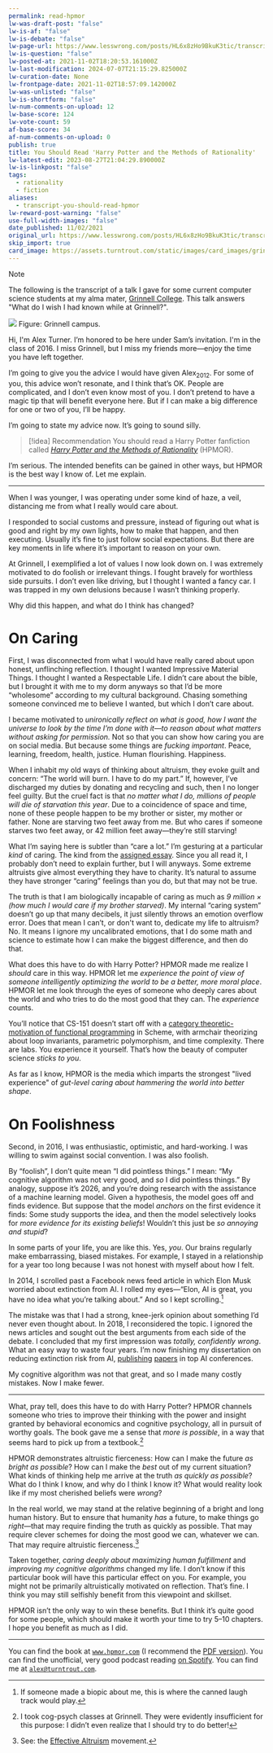 ```yaml
---
permalink: read-hpmor
lw-was-draft-post: "false"
lw-is-af: "false"
lw-is-debate: "false"
lw-page-url: https://www.lesswrong.com/posts/HL6x8zHo9BkuK3tic/transcript-you-should-read-hpmor
lw-is-question: "false"
lw-posted-at: 2021-11-02T18:20:53.161000Z
lw-last-modification: 2024-07-07T21:15:29.825000Z
lw-curation-date: None
lw-frontpage-date: 2021-11-02T18:57:09.142000Z
lw-was-unlisted: "false"
lw-is-shortform: "false"
lw-num-comments-on-upload: 12
lw-base-score: 124
lw-vote-count: 59
af-base-score: 34
af-num-comments-on-upload: 0
publish: true
title: You Should Read 'Harry Potter and the Methods of Rationality'
lw-latest-edit: 2023-08-27T21:04:29.890000Z
lw-is-linkpost: "false"
tags:
  - rationality
  - fiction
aliases:
  - transcript-you-should-read-hpmor
lw-reward-post-warning: "false"
use-full-width-images: "false"
date_published: 11/02/2021
original_url: https://www.lesswrong.com/posts/HL6x8zHo9BkuK3tic/transcript-you-should-read-hpmor
skip_import: true
card_image: https://assets.turntrout.com/static/images/card_images/grinnell.png
---
```

> [!note]
> The following is the transcript of a talk I gave for some current computer science students at my alma mater, [Grinnell College](https://www.grinnell.edu/). This talk answers "What do I wish I had known while at Grinnell?".

![](https://assets.turntrout.com/static/images/posts/grinnell.avif)
Figure: Grinnell campus.

Hi, I'm Alex Turner. I’m honored to be here under Sam’s invitation. I'm in the class of 2016. I miss Grinnell, but I miss my friends more—enjoy the time you have left together. 

I’m going to give you the advice I would have given Alex<sub>2012</sub>. For some of you, this advice won’t resonate, and I think that’s OK. People are complicated, and I don’t even know most of you. I don’t pretend to have a magic tip that will benefit everyone here. But if I can make a big difference for one or two of you, I’ll be happy. 

I’m going to state my advice now. It’s going to sound silly. 

> [!idea] Recommendation
> You should read a Harry Potter fanfiction called [_Harry Potter and the Methods of Rationality_](https://cdn.jsdelivr.net/gh/rjl20/hpmor@0c10d2e8b6bd68e88fd2fc6e6b233140917e7314/out/hpmor.pdf) (HPMOR). 

I’m serious. The intended benefits can be gained in other ways, but HPMOR is the best way I know of. Let me explain.

---

When I was younger, I was operating under some kind of haze, a veil, distancing me from what I really would care about.

I responded to social customs and pressure, instead of figuring out what is good and right by my own lights, how to make that happen, and then executing. Usually it’s fine to just follow social expectations. But there are key moments in life where it’s important to reason on your own. 

At Grinnell, I exemplified a lot of values I now look down on. I was extremely motivated to do foolish or irrelevant things. I fought bravely for worthless side pursuits. I don’t even like driving, but I thought I wanted a fancy car. I was trapped in my own delusions because I wasn’t thinking properly. 

Why did this happen, and what do I think has changed? 

# On Caring

First, I was disconnected from what I would have really cared about upon honest, unflinching reflection. I thought I wanted Impressive Material Things. I thought I wanted a Respectable Life. I didn’t care about the bible, but I brought it with me to my dorm anyways so that I’d be more “wholesome” according to my cultural background. Chasing something someone convinced me to believe I wanted, but which I don’t care about. 

I became motivated to _unironically_ _reflect on what is good, how I want the universe to look by the time I’m done with it—to reason about what matters without asking for permission._ Not so that you can show how caring you are on social media. But because some things are _fucking important_. Peace, learning, freedom, health, justice. Human flourishing. Happiness. 

When I inhabit my old ways of thinking about altruism, they evoke guilt and concern: “The world will burn. I have to do my part.” If, however, I’ve discharged my duties by donating and recycling and such, then I no longer feel guilty. But the cruel fact is that _no matter what I do, millions of people will die of starvation this year_. Due to a coincidence of space and time, none of these people happen to be my brother or sister, my mother or father. None are starving two feet away from me. But who cares if someone starves two feet away, or 42 million feet away—they’re still starving! 

What I’m saying here is subtler than “care a lot.” I’m gesturing at a particular _kind_ of caring. The kind from the [assigned essay](https://forum.effectivealtruism.org/posts/hkimyETEo76hJ6NpW/on-caring?utm_sq=guavacgepf&utm_source=facebook&utm_medium=social&utm_campaign=effectivealtruism&utm_content=calltoactioninspire&fbclid=IwAR0q7gi4HzMJi4bxpIroWzd9CxnKhW5qbrxCyHkdF0-uFugQobk02p1_a8E). Since you all read it, I probably don’t need to explain further, but I will anyways. Some extreme altruists give almost everything they have to charity. It’s natural to assume they have stronger “caring” feelings than you do, but that may not be true. 

The truth is that I am biologically incapable of caring as much as _9 million × (how much I would care if my brother starved)_. My internal “caring system” doesn’t go up that many decibels, it just silently throws an emotion overflow error. Does that mean I can’t, or don't want to, dedicate my life to altruism? No. It means I ignore my uncalibrated emotions, that I do some math and science to estimate how I can make the biggest difference, and then do that. 

What does this have to do with Harry Potter? HPMOR made me realize I _should_ care in this way. HPMOR let me _experience the point of view of someone intelligently optimizing the world to be a better, more moral place_. HPMOR let me look through the eyes of someone who deeply cares about the world and who tries to do the most good that they can. The _experience_ counts.

You’ll notice that CS-151 doesn’t start off with a [category theoretic-motivation of functional programming](https://bartoszmilewski.com/2014/10/28/category-theory-for-programmers-the-preface/) in Scheme, with armchair theorizing about loop invariants, parametric polymorphism, and time complexity. There are labs. You experience it yourself. That’s how the beauty of computer science _sticks to you_. 

As far as I know, HPMOR is the media which imparts the strongest "lived experience" of _gut-level caring about hammering the world into better shape_. 

# On Foolishness

Second, in 2016, I was enthusiastic, optimistic, and hard-working. I was willing to swim against social convention. I was also foolish.

By “foolish”, I don’t quite mean “I did pointless things.” I mean: “My cognitive algorithm was not very good, and _so_ I did pointless things.” By analogy, suppose it’s 2026, and you’re doing research with the assistance of a machine learning model. Given a hypothesis, the model goes off and finds evidence. But suppose that the model _anchors_ on the first evidence it finds: Some study supports the idea, and then the model selectively looks for _more evidence for its existing beliefs_! Wouldn’t this just be _so annoying and stupid_? 

In some parts of your life, you are like this. Yes, _you_. Our brains regularly make embarrassing, biased mistakes. For example, I stayed in a relationship for a year too long because I was not honest with myself about how I felt. 

In 2014, I scrolled past a Facebook news feed article in which Elon Musk worried about extinction from AI. I rolled my eyes—“Elon, AI is great, you have no idea what you’re talking about.” And so I kept scrolling.[^laugh] 

[^laugh]: If someone made a biopic about me, this is where the canned laugh track would play.

The mistake was that I had a strong, knee-jerk opinion about something I’d never even thought about. In 2018, I reconsidered the topic. I ignored the news articles and sought out the best arguments from each side of the debate. I concluded that my first impression was _totally, confidently wrong_. What an easy way to waste four years. I’m now finishing my dissertation on reducing extinction risk from AI, [publishing](https://papers.nips.cc/paper/2020/file/f50a6c02a3fc5a3a5d4d9391f05f3efc-Paper.pdf) [papers](https://arxiv.org/pdf/1912.01683.pdf) in top AI conferences. 

My cognitive algorithm was not that great, and so I made many costly mistakes. Now I make fewer. 

---

What, pray tell, does this have to do with Harry Potter? HPMOR channels someone who tries to improve their thinking with the power and insight granted by behavioral economics and cognitive psychology, all in pursuit of worthy goals. The book gave me a sense that _more is possible_, in a way that seems hard to pick up from a textbook.[^psych] 

[^psych]: I took cog-psych classes at Grinnell. They were evidently insufficient for this purpose: I didn’t even realize that I should try to do better!

HPMOR demonstrates altruistic fierceness: How can I make the future _as bright as possible_? How can I make the _best_ out of my current situation? What kinds of thinking help me arrive at the truth _as quickly as possible_? What do I think I know, and why do I think I know it? What would reality look like if my most cherished beliefs were _wrong_?

In the real world, we may stand at the relative beginning of a bright and long human history. But to ensure that humanity _has_ a future, to make things go _right_—that may require finding the truth as quickly as possible. That may require clever schemes for doing the most good we can, whatever we can. That may require altruistic fierceness.[^fierce] 

[^fierce]: See: the [Effective Altruism](https://www.effectivealtruism.org/) movement.

Taken together, _caring deeply about maximizing human fulfillment_ and _improving my cognitive algorithms_ changed my life. I don’t know if this particular book will have this particular effect on you. For example, you might not be primarily altruistically motivated on reflection. That’s fine. I think you may still selfishly benefit from this viewpoint and skillset. 

HPMOR isn’t the only way to win these benefits. But I think it’s quite good for some people, which should make it worth your time to try 5–10 chapters. I hope you benefit as much as I did. 

<hr/>


You can find the book at [`www.hpmor.com`](http://www.hpmor.com) (I recommend the [PDF version](https://cdn.jsdelivr.net/gh/rjl20/hpmor@0c10d2e8b6bd68e88fd2fc6e6b233140917e7314/out/hpmor.pdf)). You can find the unofficial, very good podcast reading [on Spotify](https://open.spotify.com/playlist/4JQT5fmI8EJBiISLX06sZt?si=d4924f208e96429d). You can find me at [`alex@turntrout.com`](mailto:alex@turntrout.com).